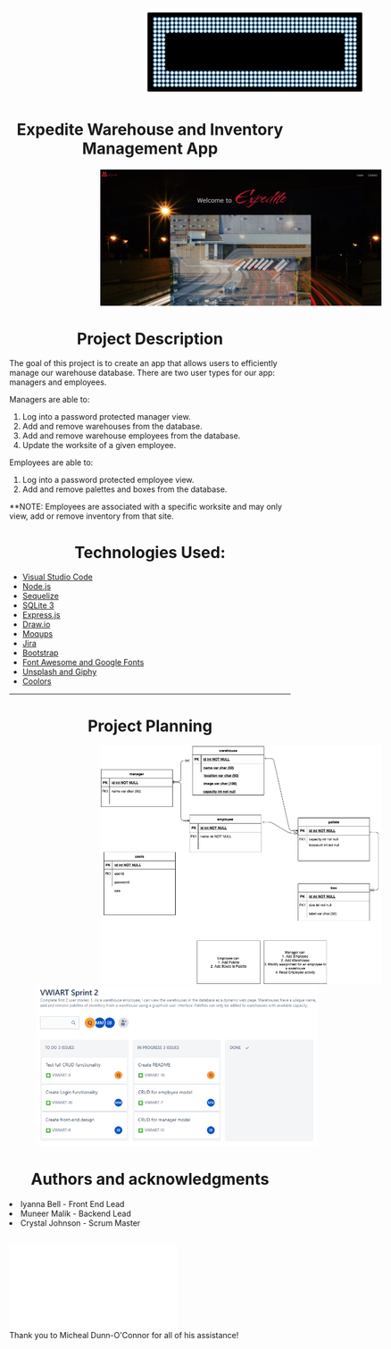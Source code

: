 <img src="resources/welcome.gif" width="400" height="auto" style="margin: 0 25vw;"/>

<h1 style="text-align:center;"> Expedite Warehouse and Inventory Management App </h1>
<img src="resources/app_page1.png" width="600" height="auto" style="margin: 0 17vw;"/>

<h1 style="text-align:center;"> Project Description </h1> 

The goal of this project is to create an app that allows users to efficiently manage our warehouse database.  There are two user types for our app: managers and employees.

Managers are able to:
1. Log into a password protected manager view.<br>
2. Add and remove warehouses from the database.<br>
3. Add and remove warehouse employees from the database.<br>
4. Update the worksite of a given employee.<br>

Employees are able to:
1. Log into a password protected employee view.<br>
2. Add and remove palettes and boxes from the database.<br>

**NOTE: Employees are associated with a specific worksite and may only view, add or remove inventory from that site.<br>


<h1 style="text-align:center;"> Technologies Used: </h1>
<ul>
<li><a href="https://code.visualstudio.com/">Visual Studio Code</a></li>
<li><a href="https://nodejs.org/">Node.js</a></li>
<li><a href="https://sequelize.org/">Sequelize</a></li>
<li><a href="https://www.sqlite.org/">SQLite 3</a></li>
<li><a href="https://expressjs.com/">Express.js</a></li>
<li><a href="https://drawio-app.com//">Draw.io</a></li>
<li><a href="https://moqups.com/">Moqups</a></li>
<li><a href="https://www.atlassian.com/software/jira">Jira</a></li>
<li><a href="https://getbootstrap.com/">Bootstrap</a></li>
<li><a href="https://fontawesome.com/">Font Awesome and <a href="https://fonts.google.com/">Google Fonts</a></li>
<li><a href="https://unsplash.com/">Unsplash and <a href="https://giphy.com/">Giphy</a></li>
<li><a href="https://coolors.co/">Coolors </a></li>
</ul>
<hr/>

<h1 style="text-align:center;"> Project Planning </h1>
<img src="resources/vzwarehouse.drawio.png" width="600" height="auto" style="margin: 0 17vw;"/>
<img src="resources/kanban2.png" width="800" height="auto" style="margin: 0 5vw;"/>

<h1 style="text-align:center;"> Authors and acknowledgments </h1>

<li>Iyanna Bell - Front End Lead</li>
<li>Muneer Malik - Backend Lead</li>
<li>Crystal Johnson - Scrum Master</li><br/>


<img src="./resources/thankyou.gif" width="300" height="150" /><br/>
Thank you to Micheal Dunn-O'Connor for all of his assistance!